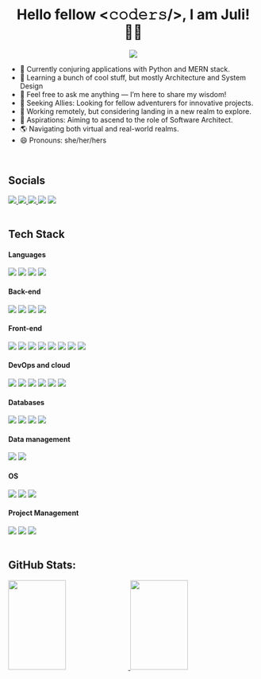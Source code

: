  <p align="center">
  <h1 align="center">Hello fellow <𝚌𝚘𝚍𝚎𝚛𝚜/>, I am Juli! 👋🏾</h1>
</p>

 <p align="center">
    <img src="https://readme-typing-svg.demolab.com/?lines=Full-Stack+Developer;Wizard+of+the+digital+realm!;Woman+who+loves+coding!&font=Rubik&center=true&width=440&height=45&color=9058FE&vCenter=true&pause=1000&size=30"/></a>
</p>

- 🔭 Currently conjuring applications with Python and MERN stack.
- 🌱 Learning a bunch of cool stuff, but mostly Architecture and System Design
- 💬 Feel free to ask me anything — I’m here to share my wisdom!
- 👯 Seeking Allies: Looking for fellow adventurers for innovative projects.
- 📍 Working remotely, but considering landing in a new realm to explore.
- 🎯 Aspirations: Aiming to ascend to the role of Software Architect.
- 🌎 Navigating both virtual and real-world realms.
- 😄 Pronouns: she/her/hers

<br>

## Socials

<div> 
  <a href="https://github.com/julianazacharias" target="_blank"><img src="https://img.shields.io/badge/GitHub-181717.svg?style=for-the-badge&logo=GitHub&logoColor=white">
  <a href="https://julianazacharias.github.io/" target="_blank"><img src="https://img.shields.io/badge/GitHub%20Pages-222222.svg?style=for-the-badge&logo=GitHub-Pages&logoColor=white">
  <a href="https://www.linkedin.com/in/juliana-z-a51a0111b/" target="_blank"><img src="https://img.shields.io/badge/-LinkedIn-%230077B5?style=for-the-badge&logo=linkedin&logoColor=white">
  <a href="https://julianazacharias.hashnode.dev/" target="_blank"><img src="https://img.shields.io/badge/Hashnode-2962FF?style=for-the-badge&logo=hashnode&logoColor=white"></a>
  <a href="https://hackernoon.com/u/julianazacharias" target="_blank"><img src="https://img.shields.io/badge/Hacker%20Noon-00FE00.svg?style=for-the-badge&logo=Hacker-Noon&logoColor=white"></a>
<div>

<br>
   
## Tech Stack

  <div> 
   <h4>Languages</h4>
   <div>   
    <a><img src="https://img.shields.io/badge/Python-3776AB.svg?style=for-the-badge&logo=Python&logoColor=white" target="_blank">
    <a><img src="https://img.shields.io/badge/JavaScript-F7DF1E.svg?style=for-the-badge&logo=JavaScript&logoColor=black" target="_blank">
    <a><img src="https://img.shields.io/badge/TypeScript-3178C6.svg?style=for-the-badge&logo=TypeScript&logoColor=white" target="_blank">
    <a><img src="https://img.shields.io/badge/C%20Sharp-239120.svg?style=for-the-badge&logo=C-Sharp&logoColor=white" target="_blank">
   </div>
   <h4>Back-end</h4>
   <div>   
    <a><img src="https://img.shields.io/badge/Flask-000000.svg?style=for-the-badge&logo=Flask&logoColor=white" target="_blank">
    <a><img src="https://img.shields.io/badge/FastAPI-009688.svg?style=for-the-badge&logo=FastAPI&logoColor=white">
    <a><img src="https://img.shields.io/badge/.NET-512BD4.svg?style=for-the-badge&logo=dotnet&logoColor=white" target="_blank">
    <a><img src="https://img.shields.io/badge/Node.js-5FA04E.svg?style=for-the-badge&logo=nodedotjs&logoColor=white" target="_blank">
   </div>
    <h4>Front-end</h4>
   <div>
    <a><img src="https://img.shields.io/badge/HTML5-E34F26.svg?style=for-the-badge&logo=HTML5&logoColor=white" target="_blank">
    <a><img src="https://img.shields.io/badge/CSS3-1572B6.svg?style=for-the-badge&logo=CSS3&logoColor=white" target="_blank">
    <a><img src="https://img.shields.io/badge/Sass-CC6699.svg?style=for-the-badge&logo=Sass&logoColor=white" target="_blank">    
    <a><img src="https://img.shields.io/badge/Bootstrap-7952B3.svg?style=for-the-badge&logo=Bootstrap&logoColor=white" target="_blank">
    <a><img src="https://img.shields.io/badge/Tailwind%20CSS-06B6D4.svg?style=for-the-badge&logo=Tailwind-CSS&logoColor=white">
    <a><img src="https://img.shields.io/badge/React-61DAFB.svg?style=for-the-badge&logo=React&logoColor=black" target="_blank">
    <a><img src="https://img.shields.io/badge/Next.js-000000.svg?style=for-the-badge&logo=nextdotjs&logoColor=white">
    <a><img src="https://img.shields.io/badge/Angular-DD0031.svg?style=for-the-badge&logo=Angular&logoColor=white" target="_blank">
   </div>
    <h4>DevOps and cloud</h4>
   <div>
    <a><img src="https://img.shields.io/badge/Git-F05032.svg?style=for-the-badge&logo=Git&logoColor=white" target="_blank">
    <a><img src="https://img.shields.io/badge/GitLab-FC6D26.svg?style=for-the-badge&logo=GitLab&logoColor=white" target="_blank">
    <a><img src="https://img.shields.io/badge/Docker-2496ED.svg?style=for-the-badge&logo=Docker&logoColor=white" target="_blank">
    <a><img src="https://img.shields.io/badge/Kubernetes-326CE5.svg?style=for-the-badge&logo=Kubernetes&logoColor=white" target="_blank">
    <a><img src="https://img.shields.io/badge/Google%20Cloud-4285F4.svg?style=for-the-badge&logo=Google-Cloud&logoColor=white" target="_blank">
    <a><img src="https://img.shields.io/badge/Amazon%20AWS-232F3E.svg?style=for-the-badge&logo=Amazon-AWS&logoColor=white" target="_blank">
   </div>
    <h4>Databases</h4>
   <div>
    <a><img src="https://img.shields.io/badge/PostgreSQL-4169E1.svg?style=for-the-badge&logo=PostgreSQL&logoColor=white" target="_blank">
    <a><img src="https://img.shields.io/badge/Microsoft%20SQL%20Server-CC2927.svg?style=for-the-badge&logo=Microsoft-SQL-Server&logoColor=white" target="_blank">
    <a><img src="https://img.shields.io/badge/MongoDB-47A248.svg?style=for-the-badge&logo=MongoDB&logoColor=white"> 
     <a><img src="https://img.shields.io/badge/Redis-DC382D.svg?style=for-the-badge&logo=Redis&logoColor=white" target="_blank"> 
   </div>
    <h4>Data management</h4>
   <div>
    <a><img src="https://img.shields.io/badge/NumPy-013243.svg?style=for-the-badge&logo=NumPy&logoColor=white" target="_blank">
    <a><img src="https://img.shields.io/badge/pandas-150458.svg?style=for-the-badge&logo=pandas&logoColor=white" target="_blank">
   </div>
    <h4>OS</h4>
   <div>
    <a><img src="https://img.shields.io/badge/Ubuntu-E95420.svg?style=for-the-badge&logo=Ubuntu&logoColor=white" target="_blank">
    <a><img src="https://img.shields.io/badge/Linux-FCC624.svg?style=for-the-badge&logo=Linux&logoColor=black" target="_blank">
    <a><img src="https://img.shields.io/badge/Windows-0078D4.svg?style=for-the-badge&logo=Windows&logoColor=white" target="_blank">
   </div>
    <h4>Project Management</h4>
   <div>
     <a><img src="https://img.shields.io/badge/Jira-0052CC.svg?style=for-the-badge&logo=Jira&logoColor=white" target="_blank">
     <a><img src="https://img.shields.io/badge/Miro-050038.svg?style=for-the-badge&logo=Miro&logoColor=white">
     <a><img src="https://img.shields.io/badge/Trello-0052CC.svg?style=for-the-badge&logo=Trello&logoColor=white">
   </div>
   <div>
    
   </div>
  <div>

  <br>

## GitHub Stats:

<div align="rigth">
  <a href="https://github.com/julianazacharias">
  <img width="48%" height="180em" src="https://github-readme-stats.vercel.app/api?username=julianazacharias&hide=stars,prs,issues,contribs&theme=nightowl&include_all_commits=true&count_private=true"/>
  <img width="48%" height="180em" src="https://github-readme-stats.vercel.app/api/top-langs/?username=julianazacharias&layout=compact&&hide_progress=true&theme=nightowl"/>
</div>


